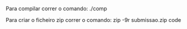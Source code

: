 Para compilar correr o comando: ./comp

Para criar o ficheiro zip correr o comando: zip -9r submissao.zip code 